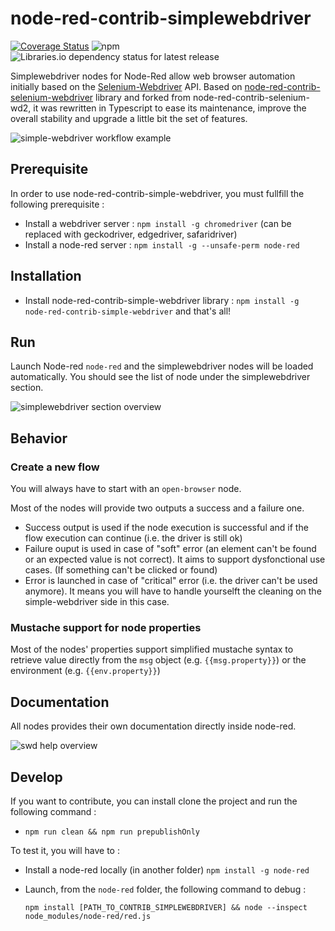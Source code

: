 # node-red-contrib-simplewebdriver
[![Coverage Status](https://coveralls.io/repos/github/simonradier/node-red-contrib-simplewebdriver/badge.svg)](https://coveralls.io/github/simonradier/node-red-contrib-simplewebdriver)
![npm](https://img.shields.io/npm/dw/node-red-contrib-simple-webdriver)
![Libraries.io dependency status for latest release](https://img.shields.io/librariesio/release/npm/node-red-contrib-simple-webdriver)

Simplewebdriver nodes for Node-Red allow web browser automation initially based on the [Selenium-Webdriver](https://www.selenium.dev/documentation/) API. Based on [node-red-contrib-selenium-webdriver](https://flows.nodered.org/node/node-red-contrib-selenium-webdriver) library and forked from node-red-contrib-selenium-wd2, it was rewritten in Typescript to ease its maintenance, improve the overall stability and upgrade a little bit the set of features.

![simple-webdriver workflow example](https://raw.githubusercontent.com/simonradier/node-red-contrib-simple-webdriver/main/docs/img/workflow.png 'simple-webdriver workflow example')

## Prerequisite

In order to use node-red-contrib-simple-webdriver, you must fullfill the following prerequisite :

- Install a webdriver server : `npm install -g chromedriver` (can be replaced with geckodriver, edgedriver, safaridriver)
- Install a node-red server : `npm install -g --unsafe-perm node-red`

## Installation

- Install node-red-contrib-simple-webdriver library : `npm install -g node-red-contrib-simple-webdriver` and that's all!

## Run

Launch Node-red `node-red` and the simplewebdriver nodes will be loaded automatically. You should see the list of node under the simplewebdriver section.

![simplewebdriver section overview](https://raw.githubusercontent.com/simonradier/node-red-contrib-simple-webdriver/main/docs/img/swd.png 'simplewebdriver section')
## Behavior
### Create a new flow

You will always have to start with an `open-browser` node.

Most of the nodes will provide two outputs a success and a failure one.

- Success output is used if the node execution is successful and if the flow execution can continue (i.e. the driver is still ok)
- Failure ouput is used in case of "soft" error (an element can't be found or an expected value is not correct). It aims to support dysfonctional use cases. (If something can't be clicked or found)
- Error is launched in case of "critical" error (i.e. the driver can't be used anymore). It means you will have to handle yourselft the cleaning on the simple-webdriver side in this case.

### Mustache support for node properties
Most of the nodes' properties support simplified mustache syntax to retrieve value directly from the `msg` object (e.g. `{{msg.property}}`) or the environment (e.g. `{{env.property}}`)

## Documentation

All nodes provides their own documentation directly inside node-red.

![swd help overview](https://raw.githubusercontent.com/simonradier/node-red-contrib-simple-webdriver/main/docs/img/node-help.png 'simple-webdriver help')


## Develop

If you want to contribute, you can install clone the project and run the following command :

- `npm run clean && npm run prepublishOnly`

To test it, you will have to :

- Install a node-red locally (in another folder) `npm install -g node-red`
- Launch, from the `node-red` folder, the following command to debug :

  `npm install [PATH_TO_CONTRIB_SIMPLEWEBDRIVER] && node --inspect node_modules/node-red/red.js`

